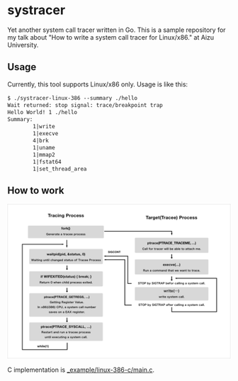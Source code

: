# systracer

Yet another system call tracer written in Go.
This is a sample repository for my talk about "How to write a system call tracer for Linux/x86." at Aizu University.

## Usage

Currently, this tool supports Linux/x86 only. Usage is like this:

```console
$ ./systracer-linux-386 --summary ./hello
Wait returned: stop signal: trace/breakpoint trap
Hello World! 1 ./hello
Summary:
        1|write
        1|execve
        4|brk
        1|uname
        1|mmap2
        1|fstat64
        1|set_thread_area
```

## How to work

[![how-to-work](https://github.com/c-bata/assets/raw/master/systrace/how-to-trace-system-calls.png)](#)

C implementation is [_example/linux-386-c/main.c](https://github.com/c-bata/systrace/blob/master/_example/linux-386-c/main.c).

